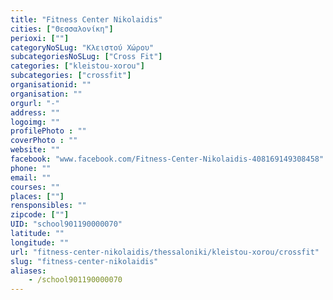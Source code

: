 ```yaml
---
title: "Fitness Center Nikolaidis"
cities: ["Θεσσαλονίκη"]
perioxi: [""]
categoryNoSLug: "Κλειστού Χώρου"
subcategoriesNoSLug: ["Cross Fit"]
categories: ["kleistou-xorou"]
subcategories: ["crossfit"]
organisationid: ""
organisation: ""
orgurl: "-"
address: ""
logoimg: ""
profilePhoto : ""
coverPhoto : ""
website: ""
facebook: "www.facebook.com/Fitness-Center-Nikolaidis-408169149308458"
phone: ""
email: ""
courses: ""
places: [""]
rensponsibles: ""
zipcode: [""]
UID: "school901190000070"
latitude: ""
longitude: ""
url: "fitness-center-nikolaidis/thessaloniki/kleistou-xorou/crossfit"
slug: "fitness-center-nikolaidis"
aliases:
    - /school901190000070
---
```





